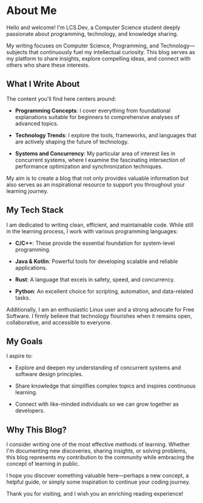 # About Me

Hello and welcome! I'm LCS.Dev, a Computer Science student deeply passionate
about programming, technology, and knowledge sharing.

My writing focuses on Computer Science, Programming, and Technology—subjects
that continuously fuel my intellectual curiosity. This blog serves as my
platform to share insights, explore compelling ideas, and connect with others
who share these interests.

## What I Write About

The content you'll find here centers around:

- **Programming Concepts**: I cover everything from foundational explanations
  suitable for beginners to comprehensive analyses of advanced topics.

- **Technology Trends**: I explore the tools, frameworks, and languages that
  are actively shaping the future of technology.

- **Systems and Concurrency**: My particular area of interest lies in
  concurrent systems, where I examine the fascinating intersection of
  performance optimization and synchronization techniques.

My aim is to create a blog that not only provides valuable information but
also serves as an inspirational resource to support you throughout your
learning journey.

## My Tech Stack

I am dedicated to writing clean, efficient, and maintainable code. While
still in the learning process, I work with various programming languages:

- **C/C++**: These provide the essential foundation for system-level
  programming.

- **Java & Kotlin**: Powerful tools for developing scalable and reliable
  applications.

- **Rust**: A language that excels in safety, speed, and concurrency.

- **Python**: An excellent choice for scripting, automation, and data-related
  tasks.

Additionally, I am an enthusiastic Linux user and a strong advocate for Free
Software. I firmly believe that technology flourishes when it remains open,
collaborative, and accessible to everyone.

## My Goals

I aspire to:

- Explore and deepen my understanding of concurrent systems and software
  design principles.

- Share knowledge that simplifies complex topics and inspires continuous
  learning.

- Connect with like-minded individuals so we can grow together as developers.

## Why This Blog?

I consider writing one of the most effective methods of learning. Whether I'm
documenting new discoveries, sharing insights, or solving problems, this blog
represents my contribution to the community while embracing the concept of
learning in public.

I hope you discover something valuable here—perhaps a new concept, a helpful
guide, or simply some inspiration to continue your coding journey.

Thank you for visiting, and I wish you an enriching reading experience!
